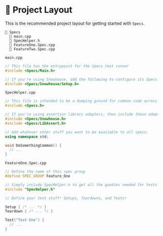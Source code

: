 # 📂 Project Layout

This is the recommended project layout for getting started with `Specs`.

```
📂 Specs
  📄 main.cpp
  📄 SpecHelper.h
  📄 FeatureOne.Spec.cpp
  📄 FeatureTwo.Spec.cpp
```

`main.cpp`

```cpp
// This file has the entrypoint for the Specs test runner
#include <Specs/Main.h>

// If you're using Snowhouse, add the following to configure its Specs adapter:
#include <Specs/Snowhouse/Setup.h>
```

`SpecHelper.cpp`

```cpp
// This file is intended to be a dumping ground for common code across all specs
#include <Specs.h>

// If you're using assertion library adapters, then include those adapters:
#include <Specs/Snowhouse.h>
#include <Specs/LibAssert.h>

// Add whatever other stuff you want to be available to all specs:
using namespace std;

void DoSomethingCommon() {
  // ...
}
```

`FeatureOne.Spec.cpp`

```cpp
// Define the name of this spec group
#define SPEC_GROUP Feature_One

// Simply include SpecHelper.h to get all the goodies needed for tests
#include "SpecHelper.h"

// Define your test stuff! Setups, Teardowns, and Tests!

Setup { /* ... */ }
Teardown { /* ... */ }

Test("Test One") {
  // ...
}
```
